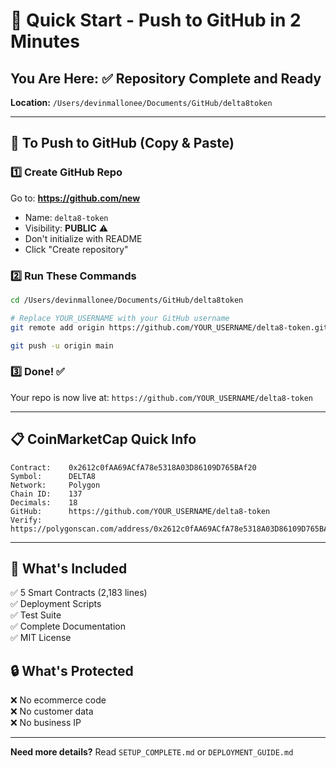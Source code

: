 # 🚀 Quick Start - Push to GitHub in 2 Minutes

## You Are Here: ✅ Repository Complete and Ready

**Location:** `/Users/devinmallonee/Documents/GitHub/delta8token`

---

## 📝 To Push to GitHub (Copy & Paste)

### 1️⃣ Create GitHub Repo
Go to: **https://github.com/new**
- Name: `delta8-token`
- Visibility: **PUBLIC** ⚠️
- Don't initialize with README
- Click "Create repository"

### 2️⃣ Run These Commands

```bash
cd /Users/devinmallonee/Documents/GitHub/delta8token

# Replace YOUR_USERNAME with your GitHub username
git remote add origin https://github.com/YOUR_USERNAME/delta8-token.git

git push -u origin main
```

### 3️⃣ Done! ✅

Your repo is now live at: `https://github.com/YOUR_USERNAME/delta8-token`

---

## 📋 CoinMarketCap Quick Info

```
Contract:    0x2612c0fAA69ACfA78e5318A03D86109D765BAf20
Symbol:      DELTA8
Network:     Polygon
Chain ID:    137
Decimals:    18
GitHub:      https://github.com/YOUR_USERNAME/delta8-token
Verify:      https://polygonscan.com/address/0x2612c0fAA69ACfA78e5318A03D86109D765BAf20
```

---

## 📂 What's Included

✅ 5 Smart Contracts (2,183 lines)  
✅ Deployment Scripts  
✅ Test Suite  
✅ Complete Documentation  
✅ MIT License  

## 🔒 What's Protected

❌ No ecommerce code  
❌ No customer data  
❌ No business IP  

---

**Need more details?** Read `SETUP_COMPLETE.md` or `DEPLOYMENT_GUIDE.md`

